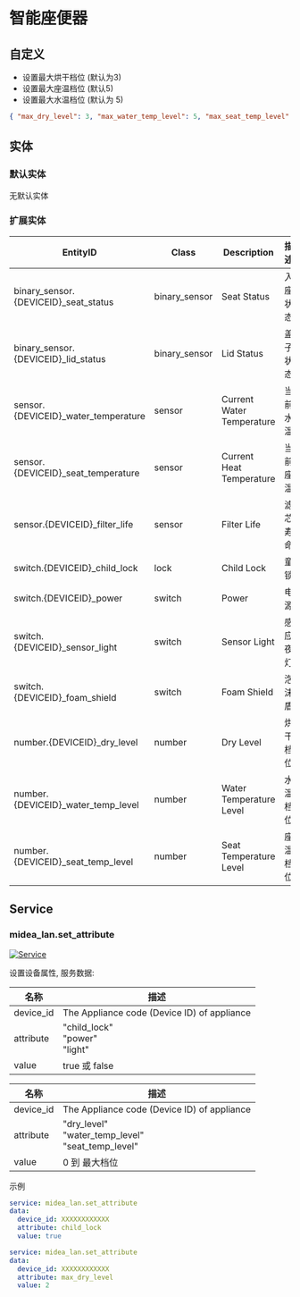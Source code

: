 # 智能座便器

## 自定义

- 设置最大烘干档位 (默认为3)
- 设置最大座温档位 (默认5)
- 设置最大水温档位 (默认为 5)

```json
{ "max_dry_level": 3, "max_water_temp_level": 5, "max_seat_temp_level": 5 }
```

## 实体

### 默认实体

无默认实体

### 扩展实体

| EntityID                              | Class         | Description               | 描述     |
| ------------------------------------- | ------------- | ------------------------- | -------- |
| binary_sensor.{DEVICEID}\_seat_status | binary_sensor | Seat Status               | 入座状态 |
| binary_sensor.{DEVICEID}\_lid_status  | binary_sensor | Lid Status                | 盖子状态 |
| sensor.{DEVICEID}\_water_temperature  | sensor        | Current Water Temperature | 当前水温 |
| sensor.{DEVICEID}\_seat_temperature   | sensor        | Current Heat Temperature  | 当前座温 |
| sensor.{DEVICEID}\_filter_life        | sensor        | Filter Life               | 滤芯寿命 |
| switch.{DEVICEID}\_child_lock         | lock          | Child Lock                | 童锁     |
| switch.{DEVICEID}\_power              | switch        | Power                     | 电源     |
| switch.{DEVICEID}\_sensor_light       | switch        | Sensor Light              | 感应夜灯 |
| switch.{DEVICEID}\_foam_shield        | switch        | Foam Shield               | 泡沫盾   |
| number.{DEVICEID}\_dry_level          | number        | Dry Level                 | 烘干档位 |
| number.{DEVICEID}\_water_temp_level   | number        | Water Temperature Level   | 水温档位 |
| number.{DEVICEID}\_seat_temp_level    | number        | Seat Temperature Level    | 座温档位 |

## Service

### midea_lan.set_attribute

[![Service](https://my.home-assistant.io/badges/developer_call_service.svg)](https://my.home-assistant.io/redirect/developer_call_service/?service=midea_lan.set_attribute)

设置设备属性, 服务数据:

| 名称      | 描述                                        |
| --------- | ------------------------------------------- |
| device_id | The Appliance code (Device ID) of appliance |
| attribute | "child_lock"<br/>"power"<br/>"light"        |
| value     | true 或 false                               |

| 名称      | 描述                                                    |
| --------- | ------------------------------------------------------- |
| device_id | The Appliance code (Device ID) of appliance             |
| attribute | "dry_level"<br/>"water_temp_level"<br>"seat_temp_level" |
| value     | 0 到 最大档位                                           |

示例

```yaml
service: midea_lan.set_attribute
data:
  device_id: XXXXXXXXXXXX
  attribute: child_lock
  value: true
```

```yaml
service: midea_lan.set_attribute
data:
  device_id: XXXXXXXXXXXX
  attribute: max_dry_level
  value: 2
```
